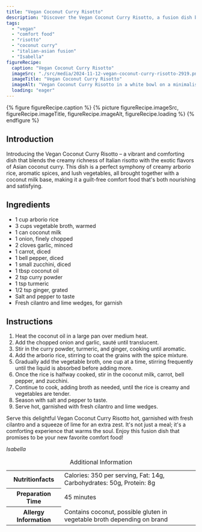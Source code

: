 ```yaml
---
title: "Vegan Coconut Curry Risotto"
description: "Discover the Vegan Coconut Curry Risotto, a fusion dish blending creamy Italian risotto with the exotic flavors of Asian coconut curry. Perfect for a comforting and nourishing meal."
tags:
  - "vegan"
  - "comfort food"
  - "risotto"
  - "coconut curry"
  - "italian-asian fusion"
  - "Isabella"
figureRecipe: 
  caption: "Vegan Coconut Curry Risotto"
  imageSrc: "./src/media/2024-11-12-vegan-coconut-curry-risotto-2919.png"
  imageTitle: "Vegan Coconut Curry Risotto"
  imageAlt: "Vegan Coconut Curry Risotto in a white bowl on a minimalist table, bright with diced vegetables and garnished with cilantro and lime."
  loading: "eager"
---
```


{% figure figureRecipe.caption %}
{% picture figureRecipe.imageSrc, figureRecipe.imageTitle, figureRecipe.imageAlt, figureRecipe.loading %}
{% endfigure %}

## Introduction

Introducing the Vegan Coconut Curry Risotto – a vibrant and comforting dish that blends the creamy richness of Italian risotto with the exotic flavors of Asian coconut curry. This dish is a perfect symphony of creamy arborio rice, aromatic spices, and lush vegetables, all brought together with a coconut milk base, making it a guilt-free comfort food that's both nourishing and satisfying.

## Ingredients

* 1 cup arborio rice
* 3 cups vegetable broth, warmed
* 1 can coconut milk
* 1 onion, finely chopped
* 2 cloves garlic, minced
* 1 carrot, diced
* 1 bell pepper, diced
* 1 small zucchini, diced
* 1 tbsp coconut oil
* 2 tsp curry powder
* 1 tsp turmeric
* 1/2 tsp ginger, grated
* Salt and pepper to taste
* Fresh cilantro and lime wedges, for garnish

## Instructions

1. Heat the coconut oil in a large pan over medium heat.
2. Add the chopped onion and garlic, sauté until translucent.
3. Stir in the curry powder, turmeric, and ginger, cooking until aromatic.
4. Add the arborio rice, stirring to coat the grains with the spice mixture.
5. Gradually add the vegetable broth, one cup at a time, stirring frequently until the liquid is absorbed before adding more.
6. Once the rice is halfway cooked, stir in the coconut milk, carrot, bell pepper, and zucchini.
7. Continue to cook, adding broth as needed, until the rice is creamy and vegetables are tender.
8. Season with salt and pepper to taste.
9. Serve hot, garnished with fresh cilantro and lime wedges.

Serve this delightful Vegan Coconut Curry Risotto hot, garnished with fresh cilantro and a squeeze of lime for an extra zest. It's not just a meal; it's a comforting experience that warms the soul. Enjoy this fusion dish that promises to be your new favorite comfort food!

*Isabella*

<table><caption class='sr-only'>Additional Information</caption><tr><th>Nutritionfacts</th><td>Calories: 350 per serving, Fat: 14g, Carbohydrates: 50g, Protein: 8g&nbsp;</td></tr><tr><th>Preparation Time</th><td>45 minutes&nbsp;</td></tr><tr><th>Allergy Information</th><td>Contains coconut, possible gluten in vegetable broth depending on brand&nbsp;</td></tr></table>

